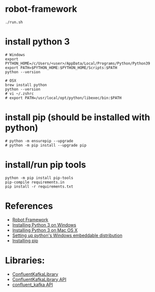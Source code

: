 # robot-framework
    ./run.sh

# install python 3
    # Windows
    export PYTHON_HOME=/c/Users/<user>/AppData/Local/Programs/Python/Python39
    export PATH=$PYTHON_HOME:$PYTHON_HOME/Scripts:$PATH
    python --version
    
    # OSX
    brew install python
    python --version
    # vi ~/.zshrc
    # export PATH=/usr/local/opt/python/libexec/bin:$PATH

# install pip (should be installed with python)
    # python -m ensurepip --upgrade
    # python -m pip install --upgrade pip

# install/run pip tools
    python -m pip install pip-tools
    pip-compile requirements.in
    pip install -r requirements.txt

# References
* [Robot Framework](https://robotframework.org/)
* [Installing Python 3 on Windows](https://www.python.org/downloads/windows/)
* [Installing Python 3 on Mac OS X](https://docs.python-guide.org/starting/install3/osx/)
* [Setting up python's Windows embeddable distribution](https://dev.to/fpim/setting-up-python-s-windows-embeddable-distribution-properly-1081)
* [Installing pip](https://pip.pypa.io/en/stable/installation/)

# Libraries:
* [ConfluentKafkaLibrary](https://github.com/robooo/robotframework-ConfluentKafkaLibrary)
* [ConfluentKafkaLibrary API](https://robooo.github.io/robotframework-ConfluentKafkaLibrary/)
* [confluent_kafka API](https://docs.confluent.io/platform/current/clients/confluent-kafka-python/html/index.html)

